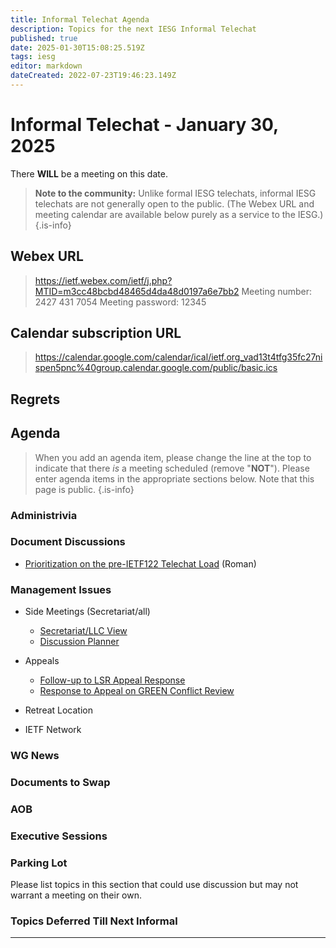 ```yaml
---
title: Informal Telechat Agenda
description: Topics for the next IESG Informal Telechat
published: true
date: 2025-01-30T15:08:25.519Z
tags: iesg
editor: markdown
dateCreated: 2022-07-23T19:46:23.149Z
---
```


# Informal Telechat - January 30, 2025

There **WILL** be a meeting on this date.

> **Note to the community:** Unlike formal IESG telechats, informal IESG telechats are not generally open to the public. (The Webex URL and meeting calendar are available below purely as a service to the IESG.)
{.is-info}

## Webex URL

> https://ietf.webex.com/ietf/j.php?MTID=m3cc48bcbd48465d4da48d0197a6e7bb2
Meeting number: 2427 431 7054
Meeting password: 12345 


## Calendar subscription URL

> https://calendar.google.com/calendar/ical/ietf.org_vad13t4tfg35fc27nispen5pnc%40group.calendar.google.com/public/basic.ics


## Regrets



## Agenda

> When you add an agenda item, please change the line at the top to indicate that there *is* a meeting scheduled (remove "**NOT**"). Please enter agenda items in the appropriate sections below.
Note that this page is public.
{.is-info}

### Administrivia



### Document Discussions

- [Prioritization on the pre-IETF122 Telechat Load](https://docs.google.com/spreadsheets/d/1RFN7bWnEMuSy8BgkcqrtnnuhpoktMWuozRUZ-5rZApg/edit?gid=0#gid=0) (Roman)

### Management Issues

- Side Meetings (Secretariat/all)
  * [Secretariat/LLC View](https://docs.google.com/document/d/1nFJVatsaDHZNKcg08oZ8ADh63RcayoMA6XIhCRxHMB4/edit?tab=t.0)
  * [Discussion Planner](https://docs.google.com/document/d/1GnF7gb9waGuePZtCpmbvkkLlJylljxv748iWEWIcFPc/edit?tab=t.0#heading=h.fu46bfjet6tc)

- Appeals
  * [Follow-up to LSR Appeal Response](https://mailarchive.ietf.org/arch/msg/lsr/At4vxTdJHX5vjeZbfKHu4CblhBo/)
  * [Response to Appeal on GREEN Conflict Review](https://docs.google.com/document/d/1LCoMlbdk_rebaY6OZKKmJuIPXmJ6j5jAxlvIHnDx2YA/edit?tab=t.0)
  
 - Retreat Location
 - IETF Network

### WG News 

### Documents to Swap 



### AOB

### Executive Sessions


### Parking Lot
Please list topics in this section that could use discussion but may not warrant a meeting on their own. 


### Topics Deferred Till Next Informal 

-------


